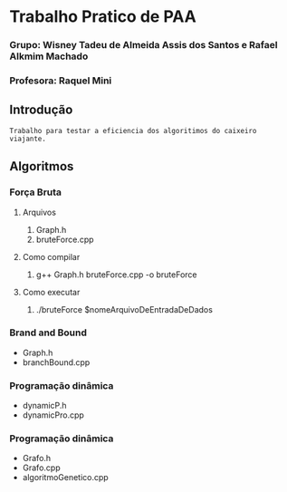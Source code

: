 # Trabalho Pratico de PAA
### Grupo: Wisney Tadeu de Almeida Assis dos Santos e Rafael Alkmim Machado
### Profesora: Raquel Mini

## Introdução
	Trabalho para testar a eficiencia dos algoritimos do caixeiro viajante.

## Algoritmos
### Força Bruta
1. Arquivos
	1. Graph.h
	2. bruteForce.cpp

2. Como compilar
	1. g++ Graph.h bruteForce.cpp -o bruteForce
	
3. Como executar
	1. ./bruteForce $nomeArquivoDeEntradaDeDados

### Brand and Bound
- Graph.h
- branchBound.cpp

### Programação dinâmica
- dynamicP.h
- dynamicPro.cpp

### Programação dinâmica
- Grafo.h
- Grafo.cpp
- algoritmoGenetico.cpp
	
